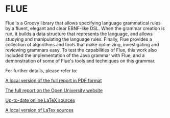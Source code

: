 # FLUE

Flue is a Groovy library that allows specifying language grammatical rules by a fluent, elegant and clear EBNF-like DSL. When the grammar creation is run, it builds a data structure that represents the language, and allows studying and manipulating the language rules. Finally, Flue provides a collection of algorithms and tools that make optimizing, investigating and reviewing grammars easy. To test the capabilities of Flue, this work also included the implementation of the Java grammar with Flue, and a demonstration of some of Flue's tools and techniques on this grammar.

For further details, please refer to:

[A local version of the full report in PDF format](Flue-report.pdf) 

[The full report on the Open University website](https://www.openu.ac.il/Lists/MediaServer_Documents/Academic/CS/NoamRotem-YossiGil.pdf) 

[Up-to-date online LaTeX sources](https://www.overleaf.com/read/fgfzqnzvyyjg)

[A local version of LaTex sources](Flue-report-sources.zip)
